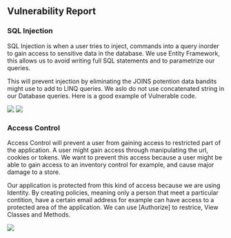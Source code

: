 ## Vulnerability Report

### SQL Injection

SQL Injection is when a user tries to inject, commands into a query inorder to gain access to sensitive data in the database. We use Entity Framework, this allows us to avoid writing full SQL statements and to parametrize our queries. 

This will prevent injection by eliminating the JOINS potention data bandits might use to add to LINQ queries.  We aslo do not use concatenated string in our Database queries. Here is a good example of Vulnerable code.

<img src="https://mk0resourcesinfm536w.kinstacdn.com/wp-content/uploads/101711_2102_SQLInjectio3.png">

<img src="https://www.cloudflare.com/img/learning/security/threats/sql-injection-attack/sql-injection-infographic.png">

### Access Control

Access Control will prevent a user from gaining access to restricted part of the application.  A user might gain access through manipulating the url, cookies or tokens. We want to prevent this access because a user might be able to gain access to an inventory control for example, and cause major damage to a store. 

Our application is protected from this kind of access because we are using Identity.  By creating policies, meaning only a person that meet a particular contition, have a certain email address for example can have access to a protected area of the application.  We can use [Authorize] to restrice, View Classes and Methods.

<img src="https://docs.microsoft.com/bs-latn-ba/azure/active-directory-b2c/media/aadb2c-ief-rest-api-netfw-secure-basic/rest-api-netfw-secure-basic-authorize.png">
